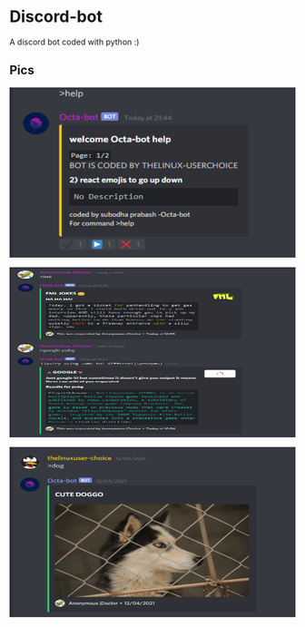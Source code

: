 # Discord-bot
A discord bot coded with python :)

## Pics
<p align="center">
  <img src="/pics/1.png" width="600" height="300">
</p>
<p align="center">
  <img src="/pics/2.png" width="600" height="300">
</p>
<p align="center">
  <img src="/pics/3.png" width="600" height="300">
</p>
